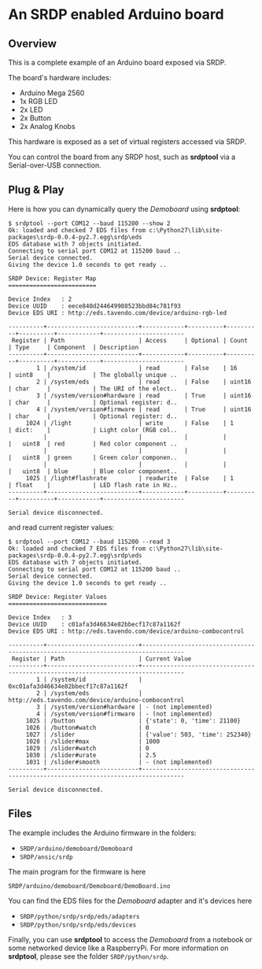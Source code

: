 # An SRDP enabled Arduino board

## Overview

This is a complete example of an Arduino board exposed via SRDP.

The board's hardware includes:

 * Arduino Mega 2560
 * 1x RGB LED
 * 2x LED
 * 2x Button
 * 2x Analog Knobs

This hardware is exposed as a set of virtual registers accessed via SRDP.

You can control the board from any SRDP host, such as **srdptool** via a Serial-over-USB connection.

## Plug & Play

Here is how you can dynamically query the *Demoboard* using **srdptool**:

	$ srdptool --port COM12 --baud 115200 --show 2
	Ok: loaded and checked 7 EDS files from c:\Python27\lib\site-packages\srdp-0.0.4-py2.7.egg\srdp\eds
	EDS database with 7 objects initiated.
	Connecting to serial port COM12 at 115200 baud ..
	Serial device connected.
	Giving the device 1.0 seconds to get ready ..
	
	SRDP Device: Register Map
	=========================
	
	Device Index   : 2
	Device UUID    : eece840d244649988523bbd84c781f93
	Device EDS URI : http://eds.tavendo.com/device/arduino-rgb-led
	
	----------+--------------------------+------------+----------+----------+----------+------------+-----------------------
	 Register | Path                     | Access     | Optional | Count    | Type     | Component  | Description
	----------+--------------------------+------------+----------+----------+----------+------------+-----------------------
	        1 | /system/id               | read       | False    | 16       | uint8    |            | The globally unique ..
	        2 | /system/eds              | read       | False    | uint16   | char     |            | The URI of the elect..
	        3 | /system/version#hardware | read       | True     | uint16   | char     |            | Optional register: d..
	        4 | /system/version#firmware | read       | True     | uint16   | char     |            | Optional register: d..
	     1024 | /light                   | write      | False    | 1        | dict:    |            | Light color (RGB col..
	          |                          |            |          |          |   uint8  | red        | Red color component ..
	          |                          |            |          |          |   uint8  | green      | Green color componen..
	          |                          |            |          |          |   uint8  | blue       | Blue color component..
	     1025 | /light#flashrate         | readwrite  | False    | 1        | float    |            | LED flash rate in Hz..
	----------+--------------------------+------------+----------+----------+----------+------------+-----------------------
	
	Serial device disconnected.

and read current register values:

	$ srdptool --port COM12 --baud 115200 --read 3
	Ok: loaded and checked 7 EDS files from c:\Python27\lib\site-packages\srdp-0.0.4-py2.7.egg\srdp\eds
	EDS database with 7 objects initiated.
	Connecting to serial port COM12 at 115200 baud ..
	Serial device connected.
	Giving the device 1.0 seconds to get ready ..
	
	SRDP Device: Register Values
	============================
	
	Device Index   : 3
	Device UUID    : c01afa3d46634e82bbecf17c87a1162f
	Device EDS URI : http://eds.tavendo.com/device/arduino-combocontrol
	
	----------+--------------------------+----------------------------------------------------------------------------------
	 Register | Path                     | Current Value
	----------+--------------------------+----------------------------------------------------------------------------------
	        1 | /system/id               | 0xc01afa3d46634e82bbecf17c87a1162f
	        2 | /system/eds              | http://eds.tavendo.com/device/arduino-combocontrol
	        3 | /system/version#hardware | - (not implemented)
	        4 | /system/version#firmware | - (not implemented)
	     1025 | /button                  | {'state': 0, 'time': 21100}
	     1026 | /button#watch            | 0
	     1027 | /slider                  | {'value': 503, 'time': 252340}
	     1028 | /slider#max              | 1000
	     1029 | /slider#watch            | 0
	     1030 | /slider#urate            | 2.5
	     1031 | /slider#smooth           | - (not implemented)
	----------+--------------------------+----------------------------------------------------------------------------------
	
	Serial device disconnected.
	


## Files

The example includes the Arduino firmware in the folders:

 * `SRDP/arduino/demoboard/Demoboard`
 * `SRDP/ansic/srdp`

The main program for the firmware is here

	SRDP/arduino/demoboard/Demoboard/DemoBoard.ino

You can find the EDS files for the *Demoboard* adapter and it's devices here

 * `SRDP/python/srdp/srdp/eds/adapters`
 * `SRDP/python/srdp/srdp/eds/devices`

Finally, you can use **srdptool** to access the *Demoboard* from a notebook or some networked device like a RaspberryPi. For more information on **srdptool**, please see the folder `SRDP/python/srdp`.
